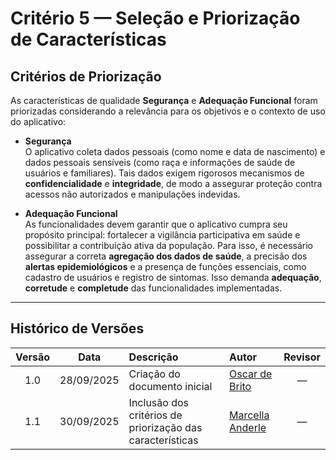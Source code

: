 # Critério 5 — Seleção e Priorização de Características

## Critérios de Priorização

As características de qualidade **Segurança** e **Adequação Funcional** foram priorizadas considerando a relevância para os objetivos e o contexto de uso do aplicativo:

- **Segurança**  
  O aplicativo coleta dados pessoais (como nome e data de nascimento) e dados pessoais sensíveis (como raça e informações de saúde de usuários e familiares). Tais dados exigem rigorosos mecanismos de **confidencialidade** e **integridade**, de modo a assegurar proteção contra acessos não autorizados e manipulações indevidas.  

- **Adequação Funcional**  
  As funcionalidades devem garantir que o aplicativo cumpra seu propósito principal: fortalecer a vigilância participativa em saúde e possibilitar a contribuição ativa da população. Para isso, é necessário assegurar a correta **agregação dos dados de saúde**, a precisão dos **alertas epidemiológicos** e a presença de funções essenciais, como cadastro de usuários e registro de sintomas. Isso demanda **adequação**, **corretude** e **completude** das funcionalidades implementadas.  

---

## Histórico de Versões

| Versão | Data       | Descrição                                         | Autor                                                                 | Revisor |
|:------:|:----------:|:--------------------------------------------------|:----------------------------------------------------------------------|:-------:|
| 1.0    | 28/09/2025 | Criação do documento inicial                      | [Oscar de Brito](https://github.com/OscarDeBrito)                     | —       |
| 1.1    | 30/09/2025 | Inclusão dos critérios de priorização das características | [Marcella Anderle](https://github.com/marcellaanderle)                | —       |
